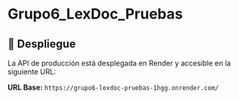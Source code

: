 # Grupo6_LexDoc_Pruebas

## 🚀 Despliegue

La API de producción está desplegada en Render y accesible en la siguiente URL:

**URL Base:** `https://grupo6-lexdoc-pruebas-1hgg.onrender.com/`